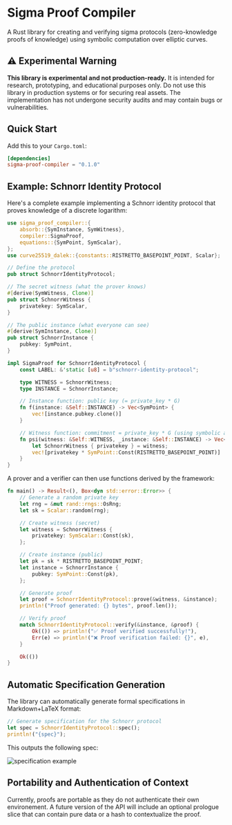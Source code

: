 # Sigma Proof Compiler

A Rust library for creating and verifying sigma protocols (zero-knowledge proofs of knowledge) using symbolic computation over elliptic curves.

## ⚠️ Experimental Warning

**This library is experimental and not production-ready.** It is intended for research, prototyping, and educational purposes only. Do not use this library in production systems or for securing real assets. The implementation has not undergone security audits and may contain bugs or vulnerabilities.

## Quick Start

Add this to your `Cargo.toml`:

```toml
[dependencies]
sigma-proof-compiler = "0.1.0"
```

## Example: Schnorr Identity Protocol

Here's a complete example implementing a Schnorr identity protocol that proves knowledge of a discrete logarithm:

```rust
use sigma_proof_compiler::{
    absorb::{SymInstance, SymWitness},
    compiler::SigmaProof,
    equations::{SymPoint, SymScalar},
};
use curve25519_dalek::{constants::RISTRETTO_BASEPOINT_POINT, Scalar};

// Define the protocol
pub struct SchnorrIdentityProtocol;

// The secret witness (what the prover knows)
#[derive(SymWitness, Clone)]
pub struct SchnorrWitness {
    privatekey: SymScalar,
}

// The public instance (what everyone can see)
#[derive(SymInstance, Clone)]
pub struct SchnorrInstance {
    pubkey: SymPoint,
}

impl SigmaProof for SchnorrIdentityProtocol {
    const LABEL: &'static [u8] = b"schnorr-identity-protocol";

    type WITNESS = SchnorrWitness;
    type INSTANCE = SchnorrInstance;

    // Instance function: public key (= private_key * G)
    fn f(instance: &Self::INSTANCE) -> Vec<SymPoint> {
        vec![instance.pubkey.clone()]
    }

    // Witness function: commitment = private_key * G (using symbolic arithmetic)
    fn psi(witness: &Self::WITNESS, _instance: &Self::INSTANCE) -> Vec<SymPoint> {
        let SchnorrWitness { privatekey } = witness;
        vec![privatekey * SymPoint::Const(RISTRETTO_BASEPOINT_POINT)]
    }
}
```

A prover and a verifier can then use functions derived by the framework:

```rust
fn main() -> Result<(), Box<dyn std::error::Error>> {
    // Generate a random private key
    let rng = &mut rand::rngs::OsRng;
    let sk = Scalar::random(rng);

    // Create witness (secret)
    let witness = SchnorrWitness {
        privatekey: SymScalar::Const(sk),
    };

    // Create instance (public)
    let pk = sk * RISTRETTO_BASEPOINT_POINT;
    let instance = SchnorrInstance {
        pubkey: SymPoint::Const(pk),
    };

    // Generate proof
    let proof = SchnorrIdentityProtocol::prove(&witness, &instance);
    println!("Proof generated: {} bytes", proof.len());

    // Verify proof
    match SchnorrIdentityProtocol::verify(&instance, &proof) {
        Ok(()) => println!("✅ Proof verified successfully!"),
        Err(e) => println!("❌ Proof verification failed: {}", e),
    }

    Ok(())
}
```

## Automatic Specification Generation

The library can automatically generate formal specifications in Markdown+LaTeX format:

```rust
// Generate specification for the Schnorr protocol
let spec = SchnorrIdentityProtocol::spec();
println!("{spec}");
```

This outputs the following spec:

![specification example](https://github.com/user-attachments/assets/558ec655-f2da-42f7-94ca-01d8eacc9b40)

## Portability and Authentication of Context

Currently, proofs are portable as they do not authenticate their own environement. A future version of the API will include an optional prologue slice that can contain pure data or a hash to contextualize the proof.
